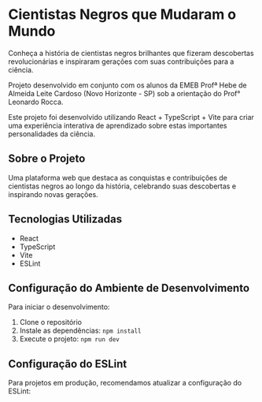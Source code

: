 # Cientistas Negros que Mudaram o Mundo

Conheça a história de cientistas negros brilhantes que fizeram descobertas revolucionárias e inspiraram gerações com suas contribuições para a ciência.

Projeto desenvolvido em conjunto com os alunos da EMEB Profª Hebe de Almeida Leite Cardoso (Novo Horizonte - SP) sob a orientação do Prof° Leonardo Rocca.

Este projeto foi desenvolvido utilizando React + TypeScript + Vite para criar uma experiência interativa de aprendizado sobre estas importantes personalidades da ciência.

## Sobre o Projeto

Uma plataforma web que destaca as conquistas e contribuições de cientistas negros ao longo da história, celebrando suas descobertas e inspirando novas gerações.

## Tecnologias Utilizadas

- React
- TypeScript
- Vite
- ESLint

## Configuração do Ambiente de Desenvolvimento

Para iniciar o desenvolvimento:

1. Clone o repositório
2. Instale as dependências: `npm install`
3. Execute o projeto: `npm run dev`

## Configuração do ESLint

Para projetos em produção, recomendamos atualizar a configuração do ESLint:
